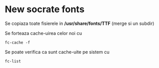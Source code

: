 # New socrate fonts

Se copiaza toate fisierele in **/usr/share/fonts/TTF** (merge si un subdir)

Se forteaza cache-uirea celor noi cu 
```
fc-cache -f 
```
Se poate verifica ca sunt cache-uite pe sistem cu 

```
fc-list
```

